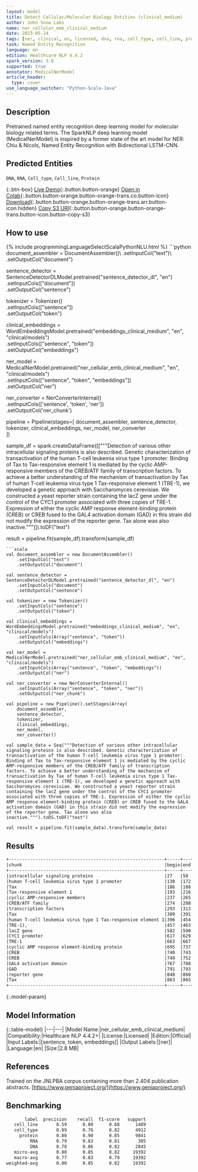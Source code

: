 ```yaml
---
layout: model
title: Detect Cellular/Molecular Biology Entities (clinical_medium)
author: John Snow Labs
name: ner_cellular_emb_clinical_medium
date: 2023-05-24
tags: [ner, clinical, en, licensed, dna, rna, cell_type, cell_line, protein]
task: Named Entity Recognition
language: en
edition: Healthcare NLP 4.4.2
spark_version: 3.0
supported: true
annotator: MedicalNerModel
article_header:
  type: cover
use_language_switcher: "Python-Scala-Java"
---
```


## Description

Pretrained named entity recognition deep learning model for molecular biology related terms. The SparkNLP deep learning model (MedicalNerModel) is inspired by a former state of the art model for NER: Chiu & Nicols, Named Entity Recognition with Bidirectional LSTM-CNN.

## Predicted Entities

`DNA`, `RNA`, `Cell_type`, `Cell_line`, `Protein`

{:.btn-box}
[Live Demo](https://demo.johnsnowlabs.com/healthcare/NER_CELLULAR/){:.button.button-orange}
[Open in Colab](https://colab.research.google.com/github/JohnSnowLabs/spark-nlp-workshop/blob/master/tutorials/streamlit_notebooks/healthcare/NER_CELLULAR.ipynb){:.button.button-orange.button-orange-trans.co.button-icon}
[Download](https://s3.amazonaws.com/auxdata.johnsnowlabs.com/clinical/models/ner_cellular_emb_clinical_medium_en_4.4.2_3.0_1684919993889.zip){:.button.button-orange.button-orange-trans.arr.button-icon.hidden}
[Copy S3 URI](s3://auxdata.johnsnowlabs.com/clinical/models/ner_cellular_emb_clinical_medium_en_4.4.2_3.0_1684919993889.zip){:.button.button-orange.button-orange-trans.button-icon.button-copy-s3}

## How to use



<div class="tabs-box" markdown="1">
{% include programmingLanguageSelectScalaPythonNLU.html %}
```python
document_assembler = DocumentAssembler()\
    .setInputCol("text")\
    .setOutputCol("document")

sentence_detector = SentenceDetectorDLModel.pretrained("sentence_detector_dl", "en")\
    .setInputCols(["document"])\
    .setOutputCol("sentence")

tokenizer = Tokenizer()\
    .setInputCols(["sentence"])\
    .setOutputCol("token")

clinical_embeddings = WordEmbeddingsModel.pretrained("embeddings_clinical_medium", "en", "clinical/models")\
    .setInputCols(["sentence", "token"])\
    .setOutputCol("embeddings")

ner_model = MedicalNerModel.pretrained("ner_cellular_emb_clinical_medium", "en", "clinical/models")\
    .setInputCols(["sentence", "token", "embeddings"])\
    .setOutputCol("ner")

ner_converter = NerConverterInternal()\
    .setInputCols(['sentence', 'token', 'ner'])\
    .setOutputCol('ner_chunk')

pipeline = Pipeline(stages=[
    document_assembler, 
    sentence_detector,
    tokenizer,
    clinical_embeddings,
    ner_model,
    ner_converter   
    ])

sample_df = spark.createDataFrame([["""Detection of various other intracellular signaling proteins is also described. Genetic characterization of transactivation of the human T-cell leukemia virus type 1 promoter: Binding of Tax to Tax-responsive element 1 is mediated by the cyclic AMP-responsive members of the CREB/ATF family of transcription factors. To achieve a better understanding of the mechanism of transactivation by Tax of human T-cell leukemia virus type 1 Tax-responsive element 1 (TRE-1), we developed a genetic approach with Saccharomyces cerevisiae. We constructed a yeast reporter strain containing the lacZ gene under the control of the CYC1 promoter associated with three copies of TRE-1. Expression of either the cyclic AMP response element-binding protein (CREB) or CREB fused to the GAL4 activation domain (GAD) in this strain did not modify the expression of the reporter gene. Tax alone was also inactive."""]]).toDF("text")

result = pipeline.fit(sample_df).transform(sample_df)
```
```scala
val document_assembler = new DocumentAssembler()
    .setInputCol("text")
    .setOutputCol("document")

val sentence_detector = SentenceDetectorDLModel.pretrained("sentence_detector_dl", "en")
    .setInputCols("document")
    .setOutputCol("sentence")

val tokenizer = new Tokenizer()
    .setInputCols("sentence")
    .setOutputCol("token")

val clinical_embeddings = WordEmbeddingsModel.pretrained("embeddings_clinical_medium", "en", "clinical/models")
    .setInputCols(Array("sentence", "token"))
    .setOutputCol("embeddings")

val ner_model = MedicalNerModel.pretrained("ner_cellular_emb_clinical_medium", "en", "clinical/models")
    .setInputCols(Array("sentence", "token", "embeddings"))
    .setOutputCol("ner")

val ner_converter = new NerConverterInternal()
    .setInputCols(Array("sentence", "token", "ner"))
    .setOutputCol("ner_chunk")

val pipeline = new Pipeline().setStages(Array(
    document_assembler, 
    sentence_detector,
    tokenizer,
    clinical_embeddings,
    ner_model,
    ner_converter))

val sample_data = Seq("""Detection of various other intracellular signaling proteins is also described. Genetic characterization of transactivation of the human T-cell leukemia virus type 1 promoter: Binding of Tax to Tax-responsive element 1 is mediated by the cyclic AMP-responsive members of the CREB/ATF family of transcription factors. To achieve a better understanding of the mechanism of transactivation by Tax of human T-cell leukemia virus type 1 Tax-responsive element 1 (TRE-1), we developed a genetic approach with Saccharomyces cerevisiae. We constructed a yeast reporter strain containing the lacZ gene under the control of the CYC1 promoter associated with three copies of TRE-1. Expression of either the cyclic AMP response element-binding protein (CREB) or CREB fused to the GAL4 activation domain (GAD) in this strain did not modify the expression of the reporter gene. Tax alone was also inactive.""").toDS.toDF("text")

val result = pipeline.fit(sample_data).transform(sample_data)
```
</div>

## Results

```bash
+-----------------------------------------------------------+-----+---+---------+
|chunk                                                      |begin|end|ner_label|
+-----------------------------------------------------------+-----+---+---------+
|intracellular signaling proteins                           |27   |58 |protein  |
|human T-cell leukemia virus type 1 promoter                |130  |172|DNA      |
|Tax                                                        |186  |188|protein  |
|Tax-responsive element 1                                   |193  |216|DNA      |
|cyclic AMP-responsive members                              |237  |265|protein  |
|CREB/ATF family                                            |274  |288|protein  |
|transcription factors                                      |293  |313|protein  |
|Tax                                                        |389  |391|protein  |
|human T-cell leukemia virus type 1 Tax-responsive element 1|396  |454|DNA      |
|TRE-1),                                                    |457  |463|DNA      |
|lacZ gene                                                  |582  |590|DNA      |
|CYC1 promoter                                              |617  |629|DNA      |
|TRE-1                                                      |663  |667|DNA      |
|cyclic AMP response element-binding protein                |695  |737|protein  |
|CREB                                                       |740  |743|protein  |
|CREB                                                       |749  |752|protein  |
|GAL4 activation domain                                     |767  |788|protein  |
|GAD                                                        |791  |793|protein  |
|reporter gene                                              |848  |860|DNA      |
|Tax                                                        |863  |865|protein  |
+-----------------------------------------------------------+-----+---+---------+
```

{:.model-param}
## Model Information

{:.table-model}
|---|---|
|Model Name:|ner_cellular_emb_clinical_medium|
|Compatibility:|Healthcare NLP 4.4.2+|
|License:|Licensed|
|Edition:|Official|
|Input Labels:|[sentence, token, embeddings]|
|Output Labels:|[ner]|
|Language:|en|
|Size:|2.8 MB|

## References

Trained on the JNLPBA corpus containing more than 2.404 publication abstracts. [https://www.geniaproject.org/](https://www.geniaproject.org/)

## Benchmarking

```bash
       label  precision    recall  f1-score   support
   cell_line       0.59      0.80      0.68      1489
   cell_type       0.89      0.76      0.82      4912
     protein       0.80      0.90      0.85      9841
         RNA       0.79      0.83      0.81       305
         DNA       0.78      0.86      0.82      2845
   micro-avg       0.80      0.85      0.82     19392
   macro-avg       0.77      0.83      0.79     19392
weighted-avg       0.80      0.85      0.82     19392
```